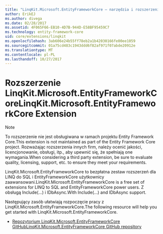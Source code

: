 ```yaml
---
title: "LinqKit.Microsoft.EntityFrameworkCore — narzędzia i rozszerzenia — EF Core"
author: ErikEJ
ms.author: divega
ms.date: 02/28/2017
ms.assetid: 4F065F66-EB10-4D7B-944D-E58BF95459C7
ms.technology: entity-framework-core
uid: core/extensions/linqkit
ms.openlocfilehash: 3ab606e24b55ff78eb2a1b42030166fe00ee1059
ms.sourcegitcommit: 01a75cd483c1943ddd6f82af971f07abde20912e
ms.translationtype: MT
ms.contentlocale: pl-PL
ms.lasthandoff: 10/27/2017
---
```

# <a name="linqkitmicrosoftentityframeworkcore-extension"></a><span data-ttu-id="4885f-102">Rozszerzenie LinqKit.Microsoft.EntityFrameworkCore</span><span class="sxs-lookup"><span data-stu-id="4885f-102">LinqKit.Microsoft.EntityFrameworkCore Extension</span></span>

> [!NOTE]  
> <span data-ttu-id="4885f-103">To rozszerzenie nie jest obsługiwana w ramach projektu Entity Framework Core.</span><span class="sxs-lookup"><span data-stu-id="4885f-103">This extension is not maintained as part of the Entity Framework Core project.</span></span> <span data-ttu-id="4885f-104">Rozważając rozszerzenia innych firm, należy ocenić jakości, licencjonowanie, obsługi, itp., aby upewnić się, że spełniają one wymagania.</span><span class="sxs-lookup"><span data-stu-id="4885f-104">When considering a third party extension, be sure to evaluate quality, licensing, support, etc. to ensure they meet your requirements.</span></span>

<span data-ttu-id="4885f-105">LinqKit.Microsoft.EntityFrameworkCore to bezpłatna zestaw rozszerzeń dla LINQ do SQL i EntityFrameworkCore użytkownicy zaawansowani.</span><span class="sxs-lookup"><span data-stu-id="4885f-105">LinqKit.Microsoft.EntityFrameworkCore is a free set of extensions for LINQ to SQL and EntityFrameworkCore power users.</span></span> <span data-ttu-id="4885f-106">Z obsługą Include(...) i IDbAsync.</span><span class="sxs-lookup"><span data-stu-id="4885f-106">With Include(...) and IDbAsync support.</span></span>

<span data-ttu-id="4885f-107">Następujący zasób ułatwiają rozpoczęcie pracy z LinqKit.Microsoft.EntityFrameworkCore.</span><span class="sxs-lookup"><span data-stu-id="4885f-107">The following resource will help you get started with LinqKit.Microsoft.EntityFrameworkCore.</span></span>
* [<span data-ttu-id="4885f-108">Repozytorium LinqKit.Microsoft.EntityFrameworkCore GitHub</span><span class="sxs-lookup"><span data-stu-id="4885f-108">LinqKit.Microsoft.EntityFrameworkCore GitHub repository</span></span>](https://github.com/scottksmith95/LINQKit/)
